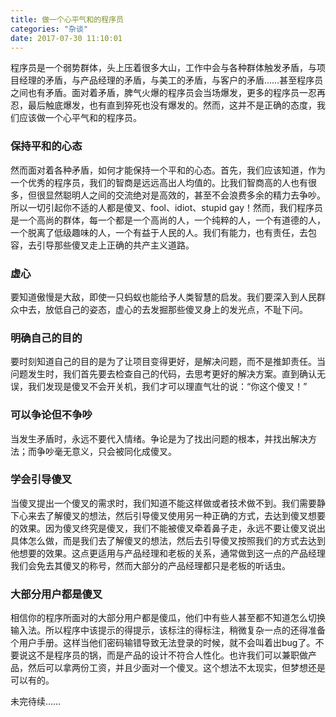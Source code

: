 ```yaml
---
title: 做一个心平气和的程序员
categories: "杂谈"
date: 2017-07-30 11:10:01
---
```

程序员是一个弱势群体，头上压着很多大山，工作中会与各种群体触发矛盾，与项目经理的矛盾，与产品经理的矛盾，与美工的矛盾，与客户的矛盾……甚至程序员之间也有矛盾。面对着矛盾，脾气火爆的程序员会当场爆发，更多的程序员一忍再忍，最后触底爆发，也有直到猝死也没有爆发的。然而，这并不是正确的态度，我们应该做一个心平气和的程序员。

<!--more-->

### 保持平和的心态    
然而面对着各种矛盾，如何才能保持一个平和的心态。首先，我们应该知道，作为一个优秀的程序员，我们的智商是远远高出人均值的。比我们智商高的人也有很多，但很显然聪明人之间的交流绝对是高效的，甚至不会浪费多余的精力去争吵。所以一切引起你不适的人都是傻叉、fool、idiot、stupid gay！然而，我们程序员是一个高尚的群体，每一个都是一个高尚的人，一个纯粹的人，一个有道德的人，一个脱离了低级趣味的人，一个有益于人民的人。我们有能力，也有责任，去包容，去引导那些傻叉走上正确的共产主义道路。     

### 虚心    
要知道傲慢是大敌，即使一只蚂蚁也能给予人类智慧的启发。我们要深入到人民群众中去，放低自己的姿态，虚心的去发掘那些傻叉身上的发光点，不耻下问。    

### 明确自己的目的    
要时刻知道自己的目的是为了让项目变得更好，是解决问题，而不是推卸责任。当问题发生时，我们首先要去检查自己的代码，去思考更好的解决方案。直到确认无误，我们发现是傻叉不会开关机，我们才可以理直气壮的说：“你这个傻叉！”    

### 可以争论但不争吵
当发生矛盾时，永远不要代入情绪。争论是为了找出问题的根本，并找出解决方法；而争吵毫无意义，只会被同化成傻叉。    

### 学会引导傻叉
当傻叉提出一个傻叉的需求时，我们知道不能这样做或者技术做不到。我们需要静下心来去了解傻叉的想法，然后引导傻叉使用另一种正确的方式，去达到傻叉想要的效果。因为傻叉终究是傻叉，我们不能被傻叉牵着鼻子走，永远不要让傻叉说出具体怎么做，而是我们去了解傻叉的想法，然后去引导傻叉按照我们的方式去达到他想要的效果。这点更适用与产品经理和老板的关系，通常做到这一点的产品经理我们会免去其傻叉的称号，然而大部分的产品经理都只是老板的听话虫。    

### 大部分用户都是傻叉
相信你的程序所面对的大部分用户都是傻瓜，他们中有些人甚至都不知道怎么切换输入法。所以程序中该提示的得提示，该标注的得标注，稍微复杂一点的还得准备个用户手册。这样当他们密码输错导致无法登录的时候，就不会叫着出bug了。不要说这不是程序员的锅，而是产品的设计不符合人性化。也许我们可以兼职做产品，然后可以拿两份工资，并且少面对一个傻叉。这个想法不太现实，但梦想还是可以有的。    

未完待续……